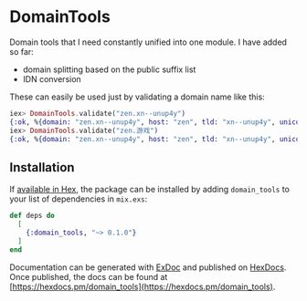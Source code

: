 # DomainTools

Domain tools that I need constantly unified into one module. I have added so far:
- domain splitting based on the public suffix list
- IDN conversion

These can easily be used just by validating a domain name like this:

```elixir
iex> DomainTools.validate("zen.xn--unup4y")
{:ok, %{domain: "zen.xn--unup4y", host: "zen", tld: "xn--unup4y", unicode: "zen.游戏"}}
iex> DomainTools.validate("zen.游戏")
{:ok, %{domain: "zen.xn--unup4y", host: "zen", tld: "xn--unup4y", unicode: "zen.游戏"}}
```

## Installation

If [available in Hex](https://hex.pm/docs/publish), the package can be installed
by adding `domain_tools` to your list of dependencies in `mix.exs`:

```elixir
def deps do
  [
    {:domain_tools, "~> 0.1.0"}
  ]
end
```

Documentation can be generated with [ExDoc](https://github.com/elixir-lang/ex_doc)
and published on [HexDocs](https://hexdocs.pm). Once published, the docs can
be found at [https://hexdocs.pm/domain_tools](https://hexdocs.pm/domain_tools).

